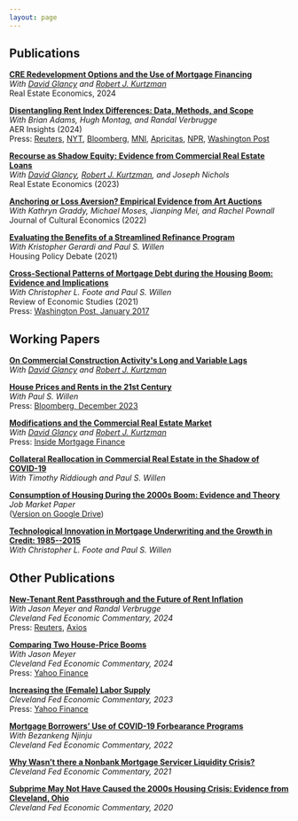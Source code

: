 ```yaml
---
layout: page
---
```


## Publications 

<a href="https://doi.org/10.1111/1540-6229.12510"><strong>CRE Redevelopment Options and the Use of Mortgage Financing</strong></a><br /> 
<i> With <a href = "https://sites.google.com/view/davidglancy">David Glancy</a> and <a href="https://sites.google.com/site/robertkurtzman/">Robert J. Kurtzman</a></i><br />
Real Estate Economics, 2024<br />

<a href = "https://pubs.aeaweb.org/doi/pdfplus/10.1257/aeri.20220685"><strong>Disentangling Rent Index Differences: Data, Methods, and Scope</strong></a><br />
 <i>With Brian Adams, Hugh Montag, and Randal Verbrugge</i><br />
 AER Insights (2024) <br />
 Press: <a href="https://www.reuters.com/markets/us/new-cleveland-fed-data-points-easing-shelter-inflation-outlook-2022-12-20/">Reuters</a>, <a href="https://www.nytimes.com/2022/12/26/opinion/is-the-inflation-storm-letting-up.html">NYT</a>, <a href="https://www.bloomberg.com/news/articles/2023-01-05/majority-of-us-renters-say-annual-bill-climbed-more-than-1-000?sref=tF5n2ZfO">Bloomberg</a>, <a href="https://marketnews.com/mni-policy-rba-eyes-rent-boom-in-fight-to-tame-inflation">MNI</a>, <a href="https://www.apricitas.io/p/the-most-important-new-inflation">Apricitas</a>, <a href="https://www.marketplace.org/2023/01/26/new-index-gets-a-more-real-time-view-of-rent-inflation/amp/">NPR</a>, <a href="https://www.washingtonpost.com/business/have-we-been-measuring-housing-inflation-all-wrong/2022/11/21/09fd9490-6999-11ed-8619-0b92f0565592_story.html">Washington Post</a>

<a href="https://onlinelibrary.wiley.com/doi/10.1111/1540-6229.12450"><strong>Recourse as Shadow Equity: Evidence from Commercial Real Estate Loans</strong></a><br />
<i>With <a href = "https://sites.google.com/view/davidglancy">David Glancy</a>, <a href="https://sites.google.com/site/robertkurtzman/">Robert J. Kurtzman</a>, and Joseph Nichols</i><br />
Real Estate Economics (2023)<br />

<a href="https://trebuchet.public.springernature.app/get_content/742bd036-1638-417d-b80f-b883ca5290ff"><strong>Anchoring or Loss Aversion? Empirical Evidence from Art Auctions</strong></a><br />
<i>With Kathryn Graddy, Michael Moses, Jianping Mei, and Rachel Pownall</i><br />
Journal of Cultural Economics (2022)<br />

<a href="https://www.tandfonline.com/doi/full/10.1080/10511482.2020.1850014"><strong>Evaluating the Benefits of a Streamlined Refinance Program</strong></a><br />
<i>With Kristopher Gerardi and Paul S. Willen</i><br />
Housing Policy Debate (2021)<br />

<a href="https://academic.oup.com/restud/article/88/1/229/5889966?login=true"><strong>Cross-Sectional Patterns of Mortgage Debt during the Housing Boom: Evidence and Implications</strong></a><br />
<i>With Christopher L. Foote and Paul S. Willen</i><br />
Review of Economic Studies (2021)<br />
Press: <a href="https://www.washingtonpost.com/news/wonk/wp/2017/01/16/why-these-economists-say-the-usual-explanation-for-the-financial-crisis-is-wrong/?utm_term=.0791b21bd8d0">Washington Post, January 2017</a>

## Working Papers 

<a href = "https://doi.org/10.26509/frbc-wp-202414"><strong>On Commercial Construction Activity's Long and Variable Lags</strong></a><br /> 
<i> With <a href = "https://sites.google.com/view/davidglancy">David Glancy</a> and <a href="https://sites.google.com/site/robertkurtzman/">Robert J. Kurtzman</a></i><br /> 

<a href = "https://doi.org/10.26509/frbc-wp-202302 "><strong>House Prices and Rents in the 21st Century</strong></a><br />
<i>With Paul S. Willen</i><br />
Press: <a href="https://www.bloomberg.com/opinion/articles/2023-12-05/home-prices-are-historically-high-next-to-rents-don-t-panic">Bloomberg, December 2023</a> 

<a href = "https://doi.org/10.26509/frbc-wp-202209"><strong>Modifications and the Commercial Real Estate Market</strong></a><br />
  <i>With <a href = "https://sites.google.com/view/davidglancy">David Glancy</a> and <a href="https://sites.google.com/site/robertkurtzman/">Robert J. Kurtzman</a></i><br />
  Press: <a href="https://www.insidemortgagefinance.com/articles/225483-to-modify-or-not-to-modify-cre-vs-cmbs?v=preview">Inside Mortgage Finance</a>

<a href = "https://www.google.com/url?sa=t&rct=j&q=&esrc=s&source=web&cd=&cad=rja&uact=8&ved=2ahUKEwjyhMXX5OH2AhUmjYkEHc5PDwoQFnoECBgQAQ&url=https%3A%2F%2Fwww.bostonfed.org%2F-%2Fmedia%2FDocuments%2Fevents%2F2021%2Fleverage%2FCollateral-Reallocation-in-Commercial-Real-Estate-in-the-Shadow-of-COVID-19.pdf%3Fla%3Den&usg=AOvVaw3rikOcke0OCraPpZfyAPe4" target = "_blank"><strong>Collateral Reallocation in Commercial Real Estate in
  the Shadow of COVID-19</strong></a><br />
  <i>With Timothy Riddiough and Paul S. Willen</i><br />

<a href="Loewenstein_Consumption of Housing During the 2000s Boom (2018).pdf" target="_blank"><strong>Consumption of Housing During the 2000s Boom: Evidence and Theory</strong></a><br />
<i>Job Market Paper</i><br />
(<a href="https://drive.google.com/open?id=1kb0efewQ-EUJ1IprCE_Nom7QQOLlM3fJ">Version on Google Drive</a>)

<a href="https://doi.org/10.26509/frbc-wp-201816"><strong>Technological Innovation in Mortgage Underwriting and the Growth in Credit: 1985--2015</strong></a><br />
<i>With Christopher L. Foote and Paul S. Willen</i><br />



## Other Publications 

<a href="https://doi.org/10.26509/frbc-ec-202417"><strong>New-Tenant Rent Passthrough and the Future of Rent Inflation</strong></a><br />
<i>With Jason Meyer and Randal Verbrugge</i><br />
<i>Cleveland Fed Economic Commentary, 2024</i><br />
Press: <a href="https://www.reuters.com/markets/us/cleveland-fed-warns-sticky-rent-gains-may-pressure-overall-inflation-2024-10-16/">Reuters</a>, <a href="https://www.axios.com/2024/10/18/high-rent-inflation-last-until-2026">Axios</a>

<a href="https://doi.org/10.26509/frbc-ec-202404"><strong>Comparing Two House-Price Booms</strong></a><br />
<i>With Jason Meyer</i><br />
<i>Cleveland Fed Economic Commentary, 2024</i><br />
Press: <a href="https://finance.yahoo.com/personal-finance/why-are-house-prices-so-high-184935574.html">Yahoo Finance</a>

<a href="https://doi.org/10.26509/frbc-ec-202305"><strong>Increasing the (Female) Labor Supply</strong></a><br />
<i>Cleveland Fed Economic Commentary, 2023</i><br />
Press: <a href="https://finance.yahoo.com/news/cleveland-feds-mester-more-work-to-do-on-gender-pay-gap-151110803.html?guccounter=1&guce_referrer=aHR0cHM6Ly93d3cuZ29vZ2xlLmNvbS8&guce_referrer_sig=AQAAAFmKpDsXDN0cgiMpnQ1DyAp_gJ4Auug9esu0dXBfMZNe13Oid3KJgDjT-yC0bOjCNKLPQoqrHz-Qc5nM3GkehQDJDfIVclWH_Be3H_w140jMGB351IxlE8KNvn0xYLCh9UzeALtFhKO6yeKrTqnw0KtfGwHQGExVK2XWqH0yxD-O">Yahoo Finance</a>

<a href="https://doi.org/10.26509/frbc-ec-202211"><strong>Mortgage Borrowers’ Use of COVID-19 Forbearance Programs</strong></a><br />
<i>With Bezankeng Njinju</i><br />
<i>Cleveland Fed Economic Commentary, 2022</i><br />

<a href="https://doi.org/10.26509/frbc-ec-202115"><strong>Why Wasn’t there a Nonbank Mortgage Servicer Liquidity Crisis?</strong></a><br />
<i>Cleveland Fed Economic Commentary, 2021</i><br />

<a href="https://doi.org/10.26509/frbc-ec-202025"><strong>Subprime May Not Have Caused the 2000s Housing Crisis: Evidence from Cleveland, Ohio</strong></a><br />
<i>Cleveland Fed Economic Commentary, 2020</i><br />

